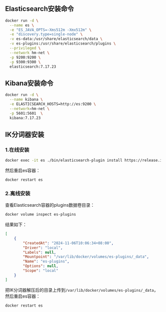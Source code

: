 ## Elasticsearch安装命令
```bash
docker run -d \
  --name es \
  -e "ES_JAVA_OPTS=-Xms512m -Xmx512m" \
  -e "discovery.type=single-node" \
  -v es-data:/usr/share/elasticsearch/data \
  -v es-plugins:/usr/share/elasticsearch/plugins \
  --privileged \
  --network hm-net \
  -p 9200:9200 \
  -p 9300:9300 \
  elasticsearch:7.17.23
```

## Kibana安装命令
```bash
docker run -d \
  --name kibana \
  -e ELASTICSEARCH_HOSTS=http://es:9200 \
  --network=hm-net \
  -p 5601:5601  \
  kibana:7.17.23
```

## IK分词器安装

### 1.在线安装
```bash
docker exec -it es ./bin/elasticsearch-plugin install https://release.infinilabs.com/analysis-ik/stable/elasticsearch-analysis-ik-7.17.23.zip
```
然后重启es容器：
```bash
docker restart es
```

### 2.离线安装
查看Elasticsearch容器的plugins数据卷目录：
```bash
docker volume inspect es-plugins
```
结果如下：
```json
[
    {
        "CreatedAt": "2024-11-06T10:06:34+08:00",
        "Driver": "local",
        "Labels": null,
        "Mountpoint": "/var/lib/docker/volumes/es-plugins/_data",
        "Name": "es-plugins",
        "Options": null,
        "Scope": "local"
    }
]
```
把IK分词器解压后的目录上传到`/var/lib/docker/volumes/es-plugins/_data`，然后重启es容器：
```bash
docker restart es
```